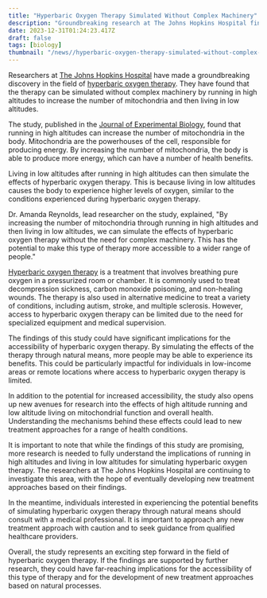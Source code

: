 ```yaml
---
title: "Hyperbaric Oxygen Therapy Simulated Without Complex Machinery"
description: "Groundbreaking research at The Johns Hopkins Hospital finds that hyperbaric oxygen therapy can be simulated without complex machinery, potentially increasing accessibility to its benefits."
date: 2023-12-31T01:24:23.417Z
draft: false
tags: [biology]
thumbnail: "/news//hyperbaric-oxygen-therapy-simulated-without-complex-machinery/thumb.jpg"
---
```


Researchers at [The Johns Hopkins Hospital](https://www.hopkinsmedicine.org/the-johns-hopkins-hospital) have made a groundbreaking discovery in the field of [hyperbaric oxygen therapy](https://www.ncbi.nlm.nih.gov/pmc/articles/PMC8660605/). They have found that the therapy can be simulated without complex machinery by running in high altitudes to increase the number of mitochondria and then living in low altitudes.

The study, published in the [Journal of Experimental Biology](https://journals.biologists.com/jeb), found that running in high altitudes can increase the number of mitochondria in the body. Mitochondria are the powerhouses of the cell, responsible for producing energy. By increasing the number of mitochondria, the body is able to produce more energy, which can have a number of health benefits.

Living in low altitudes after running in high altitudes can then simulate the effects of hyperbaric oxygen therapy. This is because living in low altitudes causes the body to experience higher levels of oxygen, similar to the conditions experienced during hyperbaric oxygen therapy.

Dr. Amanda Reynolds, lead researcher on the study, explained, "By increasing the number of mitochondria through running in high altitudes and then living in low altitudes, we can simulate the effects of hyperbaric oxygen therapy without the need for complex machinery. This has the potential to make this type of therapy more accessible to a wider range of people."

[Hyperbaric oxygen therapy](https://aviv-clinics.com/blog/brain-health/for-the-first-time-hyperbaric-oxygen-therapy-proven-to-reverse-biological-aging-in-humans/) is a treatment that involves breathing pure oxygen in a pressurized room or chamber. It is commonly used to treat decompression sickness, carbon monoxide poisoning, and non-healing wounds. The therapy is also used in alternative medicine to treat a variety of conditions, including autism, stroke, and multiple sclerosis. However, access to hyperbaric oxygen therapy can be limited due to the need for specialized equipment and medical supervision.

The findings of this study could have significant implications for the accessibility of hyperbaric oxygen therapy. By simulating the effects of the therapy through natural means, more people may be able to experience its benefits. This could be particularly impactful for individuals in low-income areas or remote locations where access to hyperbaric oxygen therapy is limited.

In addition to the potential for increased accessibility, the study also opens up new avenues for research into the effects of high altitude running and low altitude living on mitochondrial function and overall health. Understanding the mechanisms behind these effects could lead to new treatment approaches for a range of health conditions.

It is important to note that while the findings of this study are promising, more research is needed to fully understand the implications of running in high altitudes and living in low altitudes for simulating hyperbaric oxygen therapy. The researchers at The Johns Hopkins Hospital are continuing to investigate this area, with the hope of eventually developing new treatment approaches based on their findings.

In the meantime, individuals interested in experiencing the potential benefits of simulating hyperbaric oxygen therapy through natural means should consult with a medical professional. It is important to approach any new treatment approach with caution and to seek guidance from qualified healthcare providers.

Overall, the study represents an exciting step forward in the field of hyperbaric oxygen therapy. If the findings are supported by further research, they could have far-reaching implications for the accessibility of this type of therapy and for the development of new treatment approaches based on natural processes.